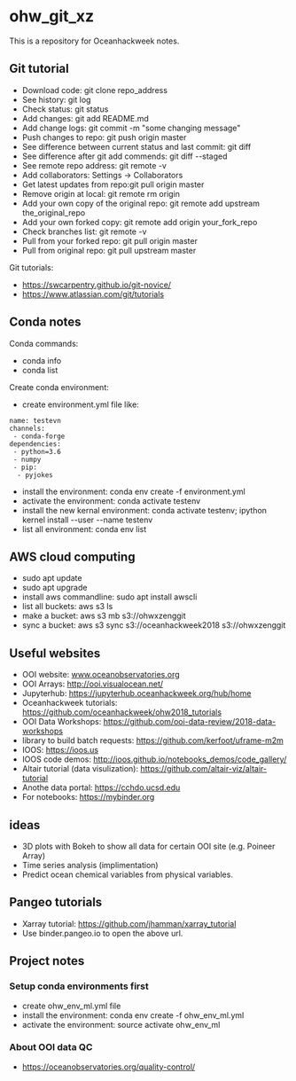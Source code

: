# ohw_git_xz
This is a repository for Oceanhackweek notes.


## Git tutorial

* Download code: git clone repo_address
* See history: git log
* Check status: git status
* Add changes: git add README.md
* Add change logs: git commit -m "some changing message"
* Push changes to repo: git push origin master
* See difference between current status and last commit: git diff
* See difference after git add commends: git diff --staged
* See remote repo address: git remote -v
* Add collaborators: Settings -> Collaborators
* Get latest updates from repo:git pull origin master
* Remove origin at local: git remote rm origin
* Add your own copy of the original repo: git remote add upstream the_original_repo
* Add your own forked copy: git remote add origin your_fork_repo
* Check branches list: git remote -v
* Pull from your forked repo: git pull origin master
* Pull from original repo: git pull upstream master


Git tutorials: 
* https://swcarpentry.github.io/git-novice/
* https://www.atlassian.com/git/tutorials

## Conda notes

Conda commands:
* conda info
* conda list

Create conda environment:
* create environment.yml file like:
```
name: testevn
channels:
 - conda-forge
dependencies:
 - python=3.6
 - numpy
 - pip:
  - pyjokes
```
* install the environment: conda env create -f environment.yml
* activate the environment: conda activate testenv
* install the new kernal environment: conda activate testenv; ipython kernel install --user --name testenv
* list all environment: conda env list

## AWS cloud computing

* sudo apt update
* sudo apt upgrade
* install aws commandline: sudo apt install awscli
* list all buckets: aws s3 ls
* make a bucket: aws s3 mb s3://ohwxzenggit
* sync a bucket: aws s3 sync s3://oceanhackweek2018 s3://ohwxzenggit


## Useful websites

* OOI website: www.oceanobservatories.org
* OOI Arrays: http://ooi.visualocean.net/
* Jupyterhub: https://jupyterhub.oceanhackweek.org/hub/home
* Oceanhackweek tutorials: https://github.com/oceanhackweek/ohw2018_tutorials
* OOI Data Workshops: https://github.com/ooi-data-review/2018-data-workshops
* library to build batch requests: https://github.com/kerfoot/uframe-m2m
* IOOS: https://ioos.us
* IOOS code demos: http://ioos.github.io/notebooks_demos/code_gallery/
* Altair tutorial (data visulization): https://github.com/altair-viz/altair-tutorial
* Anothe data portal: https://cchdo.ucsd.edu
* For notebooks: https://mybinder.org

## ideas
* 3D plots with Bokeh to show all data for certain OOI site (e.g. Poineer Array)
* Time series analysis (implimentation)
* Predict ocean chemical variables from physical variables.

## Pangeo tutorials
* Xarray tutorial: https://github.com/jhamman/xarray_tutorial
* Use binder.pangeo.io to open the above url.

## Project notes

### Setup conda environments first

* create ohw_env_ml.yml file
* install the environment: conda env create -f ohw_env_ml.yml
* activate the environment: source activate ohw_env_ml

### About OOI data QC
* https://oceanobservatories.org/quality-control/









